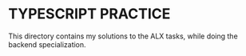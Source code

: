 # TYPESCRIPT PRACTICE

This directory contains my solutions to the ALX
tasks, while doing the backend specialization.
